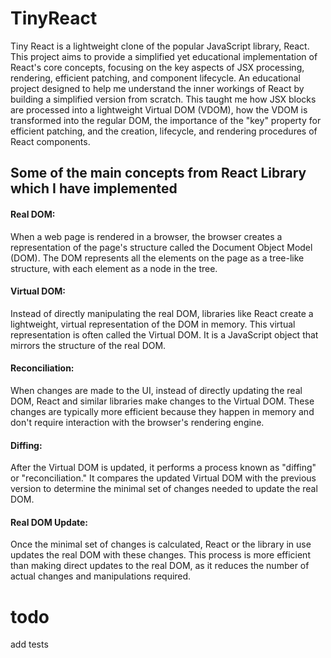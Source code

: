 # TinyReact
Tiny React is a lightweight clone of the popular JavaScript library, React. This project aims to provide a simplified yet educational implementation of React's core concepts, focusing on the key aspects of JSX processing, rendering, efficient patching, and component lifecycle.
An educational project designed to help me understand the inner workings of React by building a simplified version from scratch. This taught me how JSX blocks are processed into a lightweight Virtual DOM (VDOM), how the VDOM is transformed into the regular DOM, the importance of the "key" property for efficient patching, and the creation, lifecycle, and rendering procedures of React components.



## Some of the main concepts from React Library which I have implemented
#### Real DOM: 
When a web page is rendered in a browser, the browser creates a representation of the page's structure called the Document Object Model (DOM). The DOM represents all the elements on the page as a tree-like structure, with each element as a node in the tree.
#### Virtual DOM: 
Instead of directly manipulating the real DOM, libraries like React create a lightweight, virtual representation of the DOM in memory. This virtual representation is often called the Virtual DOM. It is a JavaScript object that mirrors the structure of the real DOM.
#### Reconciliation: 
When changes are made to the UI, instead of directly updating the real DOM, React and similar libraries make changes to the Virtual DOM. These changes are typically more efficient because they happen in memory and don't require interaction with the browser's rendering engine.
#### Diffing: 
After the Virtual DOM is updated, it performs a process known as "diffing" or "reconciliation." It compares the updated Virtual DOM with the previous version to determine the minimal set of changes needed to update the real DOM.
#### Real DOM Update: 
Once the minimal set of changes is calculated, React or the library in use updates the real DOM with these changes. This process is more efficient than making direct updates to the real DOM, as it reduces the number of actual changes and manipulations required.



# todo
add tests

